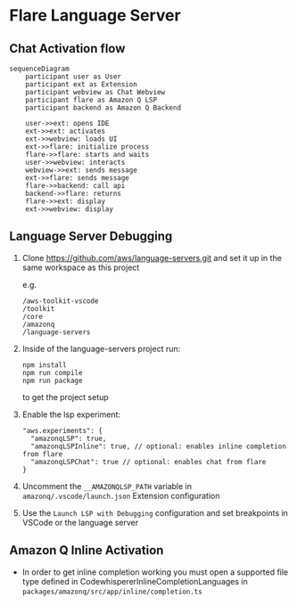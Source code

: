 # Flare Language Server

## Chat Activation flow

```mermaid
sequenceDiagram
    participant user as User
    participant ext as Extension
    participant webview as Chat Webview
    participant flare as Amazon Q LSP
    participant backend as Amazon Q Backend

    user->>ext: opens IDE
    ext->>ext: activates
    ext->>webview: loads UI
    ext->>flare: initialize process
    flare->>flare: starts and waits
    user->>webview: interacts
    webview->>ext: sends message
    ext->>flare: sends message
    flare->>backend: call api
    backend->>flare: returns
    flare->>ext: display
    ext->>webview: display
```

## Language Server Debugging

1. Clone https://github.com/aws/language-servers.git and set it up in the same workspace as this project

    e.g.

    ```
    /aws-toolkit-vscode
    /toolkit
    /core
    /amazonq
    /language-servers
    ```

2. Inside of the language-servers project run:
    ```
    npm install
    npm run compile
    npm run package
    ```
    to get the project setup
3. Enable the lsp experiment:
    ```
    "aws.experiments": {
      "amazonqLSP": true,
      "amazonqLSPInline": true, // optional: enables inline completion from flare
      "amazonqLSPChat": true // optional: enables chat from flare
    }
    ```
4. Uncomment the `__AMAZONQLSP_PATH` variable in `amazonq/.vscode/launch.json` Extension configuration
5. Use the `Launch LSP with Debugging` configuration and set breakpoints in VSCode or the language server

## Amazon Q Inline Activation

-   In order to get inline completion working you must open a supported file type defined in CodewhispererInlineCompletionLanguages in `packages/amazonq/src/app/inline/completion.ts`
